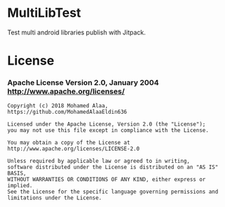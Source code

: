 # MultiLibTest
Test multi android libraries publish with Jitpack.

# License

### Apache License Version 2.0, January 2004 http://www.apache.org/licenses/

```
Copyright (c) 2018 Mohamed Alaa, https://github.com/MohamedAlaaEldin636

Licensed under the Apache License, Version 2.0 (the "License"); 
you may not use this file except in compliance with the License. 

You may obtain a copy of the License at
http://www.apache.org/licenses/LICENSE-2.0

Unless required by applicable law or agreed to in writing, 
software distributed under the License is distributed on an "AS IS" BASIS, 
WITHOUT WARRANTIES OR CONDITIONS OF ANY KIND, either express or implied. 
See the License for the specific language governing permissions and limitations under the License.
```
